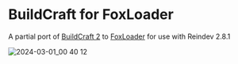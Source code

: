 # BuildCraft for FoxLoader
A partial port of [BuildCraft 2](https://github.com/BuildCraft/BuildCraft/tree/2.1.1) to [FoxLoader](https://github.com/Fox2Code/FoxLoader) for use with Reindev 2.8.1

![2024-03-01_00 40 12](https://github.com/Chocohead/FoxLoader-BuildCraft/assets/4021725/5728143d-9888-4413-954e-79ca1d49343f)
